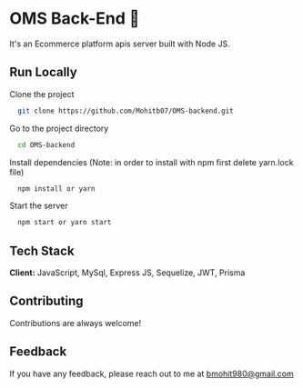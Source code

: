 # OMS Back-End 🧋

It's an Ecommerce platform apis server built with Node JS.

## Run Locally

Clone the project

```bash
  git clone https://github.com/Mohitb07/OMS-backend.git
```

Go to the project directory

```bash
  cd OMS-backend
```

Install dependencies (Note: in order to install with npm first delete yarn.lock file)

```bash
  npm install or yarn
```

Start the server

```bash
  npm start or yarn start
```

## Tech Stack

**Client:** JavaScript, MySql, Express JS, Sequelize, JWT, Prisma

## Contributing

Contributions are always welcome!

## Feedback

If you have any feedback, please reach out to me at bmohit980@gmail.com
